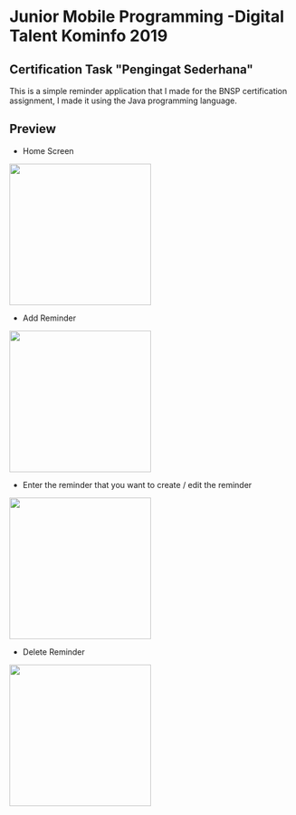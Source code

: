 # Junior Mobile Programming -Digital Talent Kominfo 2019

## Certification Task "Pengingat Sederhana" 
This is a simple reminder application that I made for the BNSP certification assignment, I made it using the Java programming language.

## Preview  
* Home Screen
<img src="https://user-images.githubusercontent.com/37680589/64472783-b47a0400-d18d-11e9-87eb-a28ebc16ad34.jpg" width="250">

* Add Reminder
<img src="https://user-images.githubusercontent.com/37680589/64472784-b47a0400-d18d-11e9-8295-bc542179edac.jpg" width="250">

* Enter the reminder that you want to create / edit the reminder
<img src="https://user-images.githubusercontent.com/37680589/64472785-b5129a80-d18d-11e9-93d4-ff551d859ef6.jpg" width="250">

* Delete Reminder
<img src="https://user-images.githubusercontent.com/37680589/64472786-b5129a80-d18d-11e9-8c65-86a9c2cc8356.jpg" width="250">


